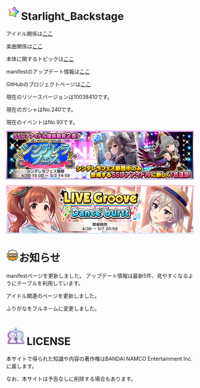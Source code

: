 # ![e](resources/jewel.png)Starlight_Backstage

アイドル関係は[ここ](chara_data/index.md)

楽曲関係は[ここ](music_data/index.md)

本体に関するトピックは[ここ](topic/index.md)

manifestのアップデート情報は[ここ](update/index.md)

GitHubのプロジェクトページは[ここ](https://github.com/Starlight-backstage/Starlight_Backstage)

現在のリソースバージョンは10038410です。

現在のガシャはNo.240です。

現在のイベントはNo.93です。

![g](resources/gacha.png)

![e](resources/event.png)

# ![n](resources/new.png)お知らせ

manifestページを更新しました。
アップデート情報は最新5件、見やすくなるようにテーブルを利用しています。

アイドル関連のページを更新しました。

ふりがなをフルネームに変更しました。

# ![l](resources/mem.png)LICENSE

本サイトで得られた知識や内容の著作権はBANDAI NAMCO Entertainment Inc.に属します。

なお、本サイトは予告なしに削除する場合もあります。
